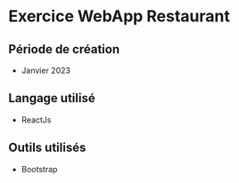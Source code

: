 # Exercice WebApp Restaurant

## Période de création

- Janvier 2023

## Langage utilisé

- ReactJs

## Outils utilisés

- Bootstrap